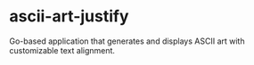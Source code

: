 # ascii-art-justify
 Go-based application that generates and displays ASCII art with customizable text alignment.
